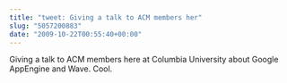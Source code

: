 ```yaml
---
title: "tweet: Giving a talk to ACM members her"
slug: "5057200883"
date: "2009-10-22T00:55:40+00:00"
---
```

Giving a talk to ACM members here at Columbia University about Google AppEngine and Wave. Cool.